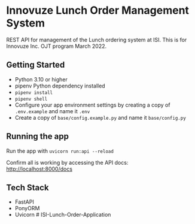 # Innovuze Lunch Order Management System

REST API for management of the Lunch ordering system at ISI. This is for Innovuze Inc. OJT program March 2022.

## Getting Started

- Python 3.10 or higher
- pipenv Python dependency installed
- `pipenv install`
- `pipenv shell`
- Configure your app environment settings by creating a copy of `.env.example` and name it `.env`
- Create a copy of `base/config.example.py` and name it `base/config.py`

## Running the app

Run the app with `uvicorn run:api --reload`

Confirm all is working by accessing the API docs: [http://localhost:8000/docs](http://localhost:8000/docs)

## Tech Stack

- FastAPI
- PonyORM
- Uvicorn
#   I S I - L u n c h - O r d e r - A p p l i c a t i o n 
 
 